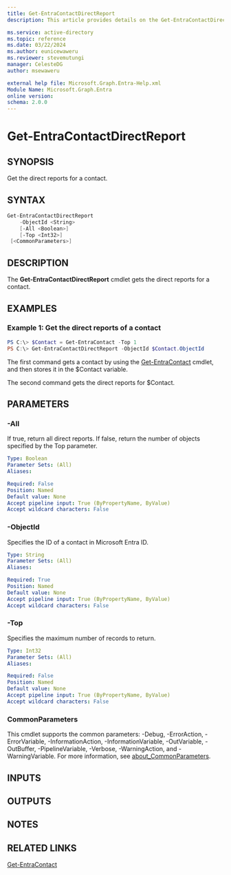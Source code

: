 ```yaml
---
title: Get-EntraContactDirectReport
description: This article provides details on the Get-EntraContactDirectReport command.

ms.service: active-directory
ms.topic: reference
ms.date: 03/22/2024
ms.author: eunicewaweru
ms.reviewer: stevemutungi
manager: CelesteDG
author: msewaweru

external help file: Microsoft.Graph.Entra-Help.xml
Module Name: Microsoft.Graph.Entra
online version:
schema: 2.0.0
---
```


# Get-EntraContactDirectReport

## SYNOPSIS
Get the direct reports for a contact.

## SYNTAX

```powershell
Get-EntraContactDirectReport 
    -ObjectId <String> 
    [-All <Boolean>] 
    [-Top <Int32>] 
 [<CommonParameters>]
```

## DESCRIPTION
The **Get-EntraContactDirectReport** cmdlet gets the direct reports for a contact.

## EXAMPLES

### Example 1: Get the direct reports of a contact
```powershell
PS C:\> $Contact = Get-EntraContact -Top 1
PS C:\> Get-EntraContactDirectReport -ObjectId $Contact.ObjectId
```

The first command gets a contact by using the [Get-EntraContact](./Get-EntraContact.md) cmdlet, and then stores it in the $Contact variable.  

The second command gets the direct reports for $Contact.

## PARAMETERS

### -All
If true, return all direct reports.
If false, return the number of objects specified by the Top parameter.

```yaml
Type: Boolean
Parameter Sets: (All)
Aliases:

Required: False
Position: Named
Default value: None
Accept pipeline input: True (ByPropertyName, ByValue)
Accept wildcard characters: False
```

### -ObjectId
Specifies the ID of a contact in Microsoft Entra ID.

```yaml
Type: String
Parameter Sets: (All)
Aliases:

Required: True
Position: Named
Default value: None
Accept pipeline input: True (ByPropertyName, ByValue)
Accept wildcard characters: False
```

### -Top
Specifies the maximum number of records to return.

```yaml
Type: Int32
Parameter Sets: (All)
Aliases:

Required: False
Position: Named
Default value: None
Accept pipeline input: True (ByPropertyName, ByValue)
Accept wildcard characters: False
```

### CommonParameters
This cmdlet supports the common parameters: -Debug, -ErrorAction, -ErrorVariable, -InformationAction, -InformationVariable, -OutVariable, -OutBuffer, -PipelineVariable, -Verbose, -WarningAction, and -WarningVariable. For more information, see [about_CommonParameters](https://go.microsoft.com/fwlink/?LinkID=113216).

## INPUTS

## OUTPUTS

## NOTES

## RELATED LINKS

[Get-EntraContact](Get-EntraContact.md)

